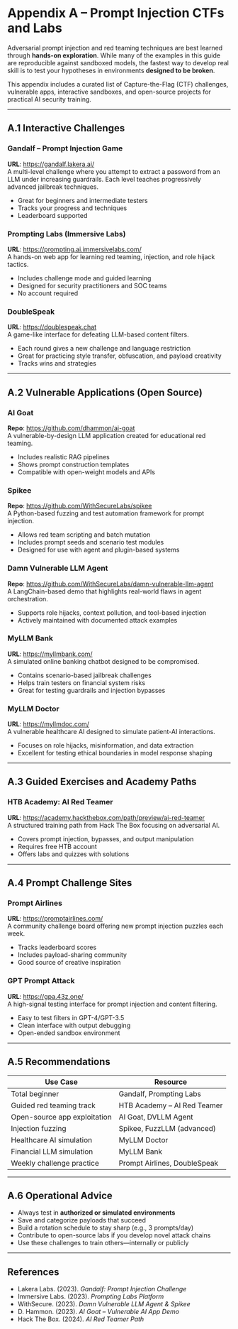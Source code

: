 # Appendix A – Prompt Injection CTFs and Labs

Adversarial prompt injection and red teaming techniques are best learned through **hands-on exploration**. While many of the examples in this guide are reproducible against sandboxed models, the fastest way to develop real skill is to test your hypotheses in environments **designed to be broken**.

This appendix includes a curated list of Capture-the-Flag (CTF) challenges, vulnerable apps, interactive sandboxes, and open-source projects for practical AI security training.

---

## A.1 Interactive Challenges

### Gandalf – Prompt Injection Game  
**URL**: https://gandalf.lakera.ai/  
A multi-level challenge where you attempt to extract a password from an LLM under increasing guardrails. Each level teaches progressively advanced jailbreak techniques.  
- Great for beginners and intermediate testers  
- Tracks your progress and techniques  
- Leaderboard supported

### Prompting Labs (Immersive Labs)  
**URL**: https://prompting.ai.immersivelabs.com/  
A hands-on web app for learning red teaming, injection, and role hijack tactics.  
- Includes challenge mode and guided learning  
- Designed for security practitioners and SOC teams  
- No account required

### DoubleSpeak  
**URL**: https://doublespeak.chat  
A game-like interface for defeating LLM-based content filters.  
- Each round gives a new challenge and language restriction  
- Great for practicing style transfer, obfuscation, and payload creativity  
- Tracks wins and strategies

---

## A.2 Vulnerable Applications (Open Source)

### AI Goat  
**Repo**: https://github.com/dhammon/ai-goat  
A vulnerable-by-design LLM application created for educational red teaming.  
- Includes realistic RAG pipelines  
- Shows prompt construction templates  
- Compatible with open-weight models and APIs

### Spikee  
**Repo**: https://github.com/WithSecureLabs/spikee  
A Python-based fuzzing and test automation framework for prompt injection.  
- Allows red team scripting and batch mutation  
- Includes prompt seeds and scenario test modules  
- Designed for use with agent and plugin-based systems

### Damn Vulnerable LLM Agent  
**Repo**: https://github.com/WithSecureLabs/damn-vulnerable-llm-agent  
A LangChain-based demo that highlights real-world flaws in agent orchestration.  
- Supports role hijacks, context pollution, and tool-based injection  
- Actively maintained with documented attack examples

### MyLLM Bank  
**URL**: https://myllmbank.com/  
A simulated online banking chatbot designed to be compromised.  
- Contains scenario-based jailbreak challenges  
- Helps train testers on financial system risks  
- Great for testing guardrails and injection bypasses

### MyLLM Doctor  
**URL**: https://myllmdoc.com/  
A vulnerable healthcare AI designed to simulate patient-AI interactions.  
- Focuses on role hijacks, misinformation, and data extraction  
- Excellent for testing ethical boundaries in model response shaping

---

## A.3 Guided Exercises and Academy Paths

### HTB Academy: AI Red Teamer  
**URL**: https://academy.hackthebox.com/path/preview/ai-red-teamer  
A structured training path from Hack The Box focusing on adversarial AI.  
- Covers prompt injection, bypasses, and output manipulation  
- Requires free HTB account  
- Offers labs and quizzes with solutions

---

## A.4 Prompt Challenge Sites

### Prompt Airlines  
**URL**: https://promptairlines.com/  
A community challenge board offering new prompt injection puzzles each week.  
- Tracks leaderboard scores  
- Includes payload-sharing community  
- Good source of creative inspiration

### GPT Prompt Attack  
**URL**: https://gpa.43z.one/  
A high-signal testing interface for prompt injection and content filtering.  
- Easy to test filters in GPT-4/GPT-3.5  
- Clean interface with output debugging  
- Open-ended sandbox environment

---

## A.5 Recommendations

| Use Case                      | Resource                                     |
|------------------------------|----------------------------------------------|
| Total beginner               | Gandalf, Prompting Labs                      |
| Guided red teaming track     | HTB Academy – AI Red Teamer                  |
| Open-source app exploitation | AI Goat, DVLLM Agent                         |
| Injection fuzzing            | Spikee, FuzzLLM (advanced)                   |
| Healthcare AI simulation     | MyLLM Doctor                                 |
| Financial LLM simulation     | MyLLM Bank                                   |
| Weekly challenge practice    | Prompt Airlines, DoubleSpeak                 |

---

## A.6 Operational Advice

- Always test in **authorized or simulated environments**
- Save and categorize payloads that succeed
- Build a rotation schedule to stay sharp (e.g., 3 prompts/day)
- Contribute to open-source labs if you develop novel attack chains
- Use these challenges to train others—internally or publicly

---

## References

- Lakera Labs. (2023). *Gandalf: Prompt Injection Challenge*  
- Immersive Labs. (2023). *Prompting Labs Platform*  
- WithSecure. (2023). *Damn Vulnerable LLM Agent & Spikee*  
- D. Hammon. (2023). *AI Goat – Vulnerable AI App Demo*  
- Hack The Box. (2024). *AI Red Teamer Path*

